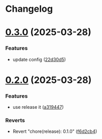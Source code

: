 # Changelog

# [0.3.0](https://github.com/guoaihua/next-app/compare/v0.2.0...v0.3.0) (2025-03-28)


### Features

* update config ([22d30d5](https://github.com/guoaihua/next-app/commit/22d30d53bcc8a725aec629c0a3a5f425e5cf1030))

# [0.2.0](https://github.com/guoaihua/next-app/compare/v0.1.0...v0.2.0) (2025-03-28)


### Features

* use release it ([a319447](https://github.com/guoaihua/next-app/commit/a31944729f98a9a9dc40c617d52170f32c36477a))


### Reverts

* Revert "chore(release): 0.1.0" ([f6d2cb4](https://github.com/guoaihua/next-app/commit/f6d2cb4936bdb01a5db9788dfe66c1fe96271f39))
